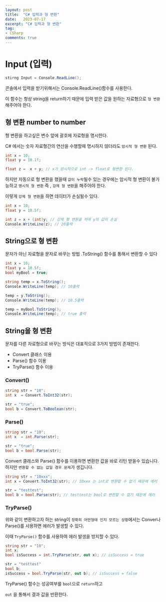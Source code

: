 ```yaml
---
layout: post
title:  "C# 입력과 형 변환"
date:   2023-07-17
excerpt: "C# 입력과 형 변환"
tag:
- CSharp
comments: true
---
```



# Input (입력)

```c#
stirng Input = Console.ReadLine();
```
콘솔에서 입력을 받기위해서는 Console.ReadLine()함수를 사용한다.

이 함수는 항상 string을 return하기 때문에 입력 받은 값을 원하는 자료형으로 `형 변환` 해주어야 한다.

## 형 변환 number to number

형 변환을 하고싶은 변수 앞에 괄호에 자료형을 명시한다.

C# 에서는 숫자 자료형간의 연산을 수행할때 명시하지 않더라도 `암시적 형 변환` 된다.

```c#
int x = 10;
float y = 10.1f;

float z =  x + y; // x가 암시적으로 int -> float로 형변환 된다.
```

하지만 자동으로 형 변환을 했을때 `값이 누락`될수 있는 경우에는 암시적 형 변환이 불가능하고 `명시적 형 변환` 즉 , `강제 형 변환`을 해주어야 한다.

이렇게 `강제 형 변환`을 하면 데이터가 손실될수 있다.
```c#
int x = 10;
float y = 10.5f;

int z = x + (int)y; // 강제 형 변환을 하며 y의 값이 손실
Console.WriteLine(z); // 20출력
```

## String으로 형 변환

문자가 아닌 자료형을 문자로 바꾸는 방법 .ToString() 함수를 통해서 변환할 수 있다
```c#
int x = 10;
float y = 10.5f;
bool myBool = true;

string temp = x.ToString();
Console.WriteLine(temp); // 10출력

temp = y.ToString();
Console.WriteLine(temp); // 10.5출력

temp = myBool.ToString();
Console.WriteLine(temp); // true 출력
```

## String을 형 변환  

문자를 다른 자료형으로 바꾸는 방식은 대표적으로 3가지 방법이 존재한다.
- Convert 클래스 이용
- Parse() 함수 이용
- TryParse() 함수 이용

### Convert()
```c#
string str = "10";
int x  = Convert.ToInt32(str);

str = "true";
bool b = Convert.ToBoolean(str);
```

### Parse()

```c# 
string str = "10";
int x  = int.Parse(str);

str = "true";
bool b = bool.Parse(str);
```

Convert 클래스와 Parse() 함수를 이용하면 변환한 값을 바로 리턴 받을수 있습니다.
하지만 `변환할 수 없는 값일 경우 문제`가 생깁니다.

```c#
string str = "10xxx";
int x = Convert.ToInt32(str); // 10xxx 는 int로 변환할 수 없기 때문에 에러

str = "testtest";
bool b = bool.Parse(str); // testtest는 bool로 변환할 수 없기 떄문에 에러
```

### TryParse()

위와 같이 변환하고자 하는 string이 `정확히 어떤형태 인지 모르는 상황`에서는 
Conver나 Parse()를 사용하면 에러가 발생할 수 있다.

이때 `TryParse()` 함수를 사용하여 에러 발생을 방지할 수 있다.

```c#
string str = "10";
int x;
bool isSuccess = int.TryParse(str, out x); // isSuccess = true

str = "testtest"
bool b;
isSuccess = bool.TryParse(str, out b); // isSuccess = false
```
TryParse() 함수는 성공여부를 `bool`으로 `return`하고 

`out` 을 통해서 결과 값을 반환한다.

